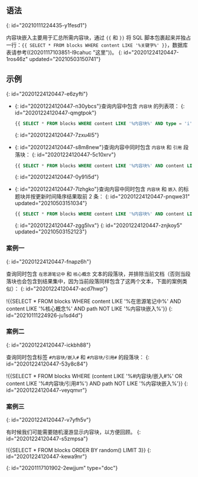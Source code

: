 ## 语法
{: id="20210111224435-y1fesd1"}

内容块嵌入主要用于汇总所需内容块，通过 `{{` 和 `}}` 将 SQL 脚本包裹起来并独占一行：`{{ SELECT * FROM blocks WHERE content LIKE '%关键字%' }}`，数据库表请参考((20201117103851-l9cahuc "这里"))。
{: id="20201224120447-1ros46z" updated="20210503150741"}

## 示例
{: id="20201224120447-e6zyfti"}

* {: id="20201224120447-n30ybcs"}查询内容中包含 `内容块` 的列表项：
  {: id="20201224120447-qmgtpok"}

  ```sql
  {{ SELECT * FROM blocks WHERE content LIKE '%内容块%' AND type = 'i' }}
  ```
  {: id="20201224120447-7zxu4l5"}
* {: id="20201224120447-s8m8new"}查询内容中同时包含 `内容块` 和 `引用` 段落块：
  {: id="20201224120447-5c10xrv"}

  ```sql
  {{ SELECT * FROM blocks WHERE content LIKE '%内容块%' AND content LIKE '%引用%' AND type = 'p') }}
  ```
  {: id="20201224120447-0y91i5d"}
* {: id="20201224120447-7lzhgko"}查询内容中同时包含 `内容块` 和 `嵌入` 的标题块并按更新时间降序结果取前 2 条：
  {: id="20201224120447-pnqwe31" updated="20210503151034"}

  ```sql
  {{ SELECT * FROM blocks WHERE content LIKE '%内容块%' AND content LIKE '%嵌入%' AND type = 'h' ORDER BY updated DESC LIMIT 2 }}
  ```
  {: id="20201224120447-zgg5lvx"}
{: id="20201224120447-znjkoy5" updated="20210503152123"}

### 案例一
{: id="20201224120447-fnapz6h"}

查询同时包含 `在思源笔记中` 和 `核心概念` 文本的段落块，并排除当前文档（否则当段落块也会包含到结果集中，因为当前段落同样包含了这两个文本，下面的案例类似）：
{: id="20201224120447-acd7hwp"}

!{{SELECT * FROM blocks WHERE content LIKE '%在思源笔记中%' AND content LIKE '%核心概念%' AND path NOT LIKE '%内容块嵌入%'}}
{: id="20210111224926-ju1sd4d"}

### 案例二
{: id="20201224120447-ickbh88"}

查询同时包含标签 `#内容块/嵌入#` 和 `#内容块/引用#` 的段落块：
{: id="20201224120447-53y8c84"}

!{{SELECT * FROM blocks WHERE (content LIKE '%#内容块/嵌入#%' OR content LIKE '%#内容块/引用#%') AND path NOT LIKE '%内容块嵌入%'}}
{: id="20201224120447-veyqmvr"}

### 案例三
{: id="20201224120447-v7yfh5v"}

有时候我们可能需要随机漫游显示内容块，以方便回顾。
{: id="20201224120447-s5zmpsa"}

!{{SELECT * FROM blocks ORDER BY random() LIMIT 3}}
{: id="20201224120447-kewa9nr"}


{: id="20201117101902-2ewjjum" type="doc"}

